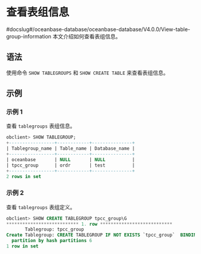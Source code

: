 # 查看表组信息
#docslug#/oceanbase-database/oceanbase-database/V4.0.0/View-table-group-information
本文介绍如何查看表组信息。

## 语法

使用命令 `SHOW TABLEGROUPS` 和 `SHOW CREATE TABLE` 来查看表组信息。

## 示例

### 示例 1

查看 `tablegroups` 表组信息。

```sql
obclient> SHOW TABLEGROUP;
+-----------------+------------+---------------+
| Tablegroup_name | Table_name | Database_name |
+-----------------+------------+---------------+
| oceanbase       | NULL       | NULL          |
| tpcc_group      | ordr       | test          |
+-----------------+------------+---------------+
2 rows in set
```

### 示例 2

查看 `tablegroups` 表组定义。

```sql
obclient> SHOW CREATE TABLEGROUP tpcc_group\G
*************************** 1. row ***************************
       Tablegroup: tpcc_group
Create Tablegroup: CREATE TABLEGROUP IF NOT EXISTS `tpcc_group`  BINDING = FALSE
  partition by hash partitions 6
1 row in set
```
